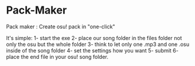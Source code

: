 # Pack-Maker
Pack maker : Create osu! pack in "one-click"

It's simple:
1- start the exe
2- place our song folder in the files folder not only the osu but the whole folder
3- think to let only one .mp3 and one .osu inside of the song folder
4- set the settings how you want
5- submit
6- place the end file in your osu! song folder.
